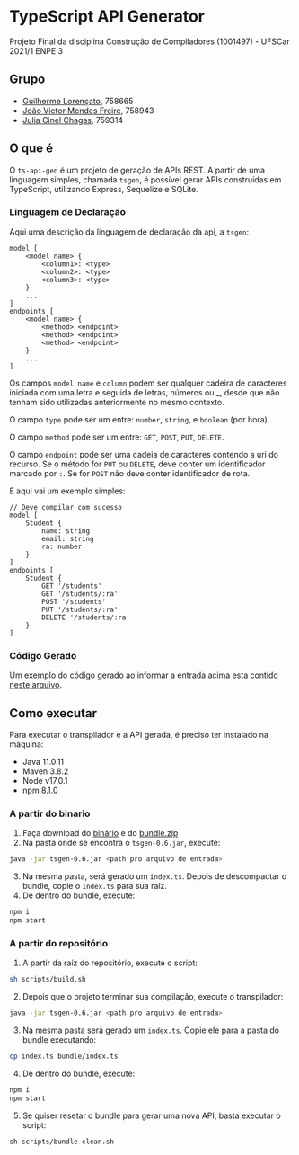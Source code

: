 # TypeScript API Generator
Projeto Final da disciplina Construção de Compiladores (1001497) - UFSCar 2021/1 ENPE 3

## Grupo
- [Guilherme Lorençato](https://github.com/GuiLorencato), 758665
- [João Victor Mendes Freire](https://github.com/joaovicmendes), 758943
- [Julia Cinel Chagas](https://github.com/jcinel), 759314

## O que é
O `ts-api-gen` é um projeto de geração de APIs REST. A partir de uma linguagem simples, chamada `tsgen`, é possível gerar APIs construídas em TypeScript, utilizando Express, Sequelize e SQLite.

### Linguagem de Declaração
Aqui uma descrição da linguagem de declaração da api, a `tsgen`:
```
model [
    <model name> {
        <column1>: <type>
        <column2>: <type>
        <column3>: <type>
    }
    ...
]
endpoints [
    <model name> {
        <method> <endpoint>
        <method> <endpoint>
        <method> <endpoint>
    }
    ...
]
```
Os campos `model name` e `column` podem ser qualquer cadeira de caracteres iniciada com uma letra e seguida de letras, números ou _, desde que não tenham sido utilizadas anteriormente no mesmo contexto.

O campo `type` pode ser um entre: `number`, `string`, e `boolean` (por hora).

O campo `method` pode ser um entre: `GET`, `POST`, `PUT`, `DELETE`.

O campo `endpoint` pode ser uma cadeia de caracteres contendo a uri do recurso. Se o método for `PUT` ou `DELETE`, deve conter um identificador marcado por `:`. Se for `POST` não deve conter identificador de rota.

E aqui vai um exemplo simples:
```
// Deve compilar com sucesso
model [
    Student {
        name: string
        email: string
        ra: number
    }
]
endpoints [
    Student {
        GET '/students'
        GET '/students/:ra'
        POST '/students'
        PUT '/students/:ra'
        DELETE '/students/:ra'
    }
]
```

### Código Gerado
Um exemplo do código gerado ao informar a entrada acima esta contido [neste arquivo](https://github.com/joaovicmendes/ts-api-generator/blob/main/example.ts).

## Como executar
Para executar o transpilador e a API gerada, é preciso ter instalado na máquina: 
- Java 11.0.11
- Maven 3.8.2
- Node v17.0.1
- npm 8.1.0

### A partir do binario
1. Faça download do [binário](https://github.com/joaovicmendes/ts-api-generator/releases/download/latest/tsgen-0.6.jar) e do [bundle.zip](https://github.com/joaovicmendes/ts-api-generator/releases/download/latest/bundle-v0.5.zip)
2. Na pasta onde se encontra o `tsgen-0.6.jar`, execute:
```bash
java -jar tsgen-0.6.jar <path pro arquivo de entrada>
```
3. Na mesma pasta, será gerado um `index.ts`. Depois de descompactar o bundle, copie o `index.ts` para sua raíz.
4. De dentro do bundle, execute:
```bash
npm i
npm start
```

### A partir do repositório
1. A partir da raíz do repositório, execute o script:
```sh
sh scripts/build.sh
```
2. Depois que o projeto terminar sua compilação, execute o transpilador:
```bash
java -jar tsgen-0.6.jar <path pro arquivo de entrada>
```
3. Na mesma pasta será gerado um `index.ts`. Copie ele para a pasta do bundle executando:
```bash
cp index.ts bundle/index.ts
```
4. De dentro do bundle, execute:
```bash
npm i
npm start
```
5. Se quiser resetar o bundle para gerar uma nova API, basta executar o script:
```shell
sh scripts/bundle-clean.sh
```
